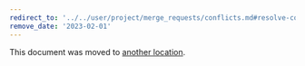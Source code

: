 ```yaml
---
redirect_to: '../../user/project/merge_requests/conflicts.md#resolve-conflicts-from-the-command-line'
remove_date: '2023-02-01'
---
```


This document was moved to [another location](../../user/project/merge_requests/conflicts.md#resolve-conflicts-from-the-command-line).

<!-- This redirect file can be deleted after <2023-02-01>. -->
<!-- Redirects that point to other docs in the same project expire in three months. -->
<!-- Redirects that point to docs in a different project or site (for example, link is not relative and starts with `https:`) expire in one year. -->
<!-- Before deletion, see: https://docs.gitlab.com/ee/development/documentation/redirects.html -->

